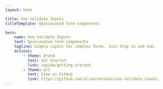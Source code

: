 ```yaml
---
layout: home

title: Vee Validate Inputs
titleTemplate: Opinionated form components

hero:
    name: Vee Validate Inputs
    text: Opinionated form components
    tagline: Simple inputs for complex forms. Just drop in and use.
    actions:
        - theme: brand
          text: Get Started
          link: /guide/getting-started
        - theme: alt
          text: View on GitHub
          link: https://github.com/olivervorasai/vee-validate-inputs
---
```

